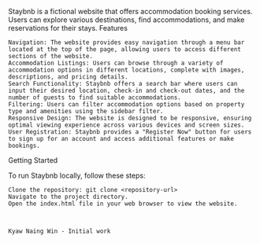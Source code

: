 

Staybnb is a fictional website that offers accommodation booking services. Users can explore various destinations, find accommodations, and make reservations for their stays.
Features

    Navigation: The website provides easy navigation through a menu bar located at the top of the page, allowing users to access different sections of the website.
    Accommodation Listings: Users can browse through a variety of accommodation options in different locations, complete with images, descriptions, and pricing details.
    Search Functionality: Staybnb offers a search bar where users can input their desired location, check-in and check-out dates, and the number of guests to find suitable accommodations.
    Filtering: Users can filter accommodation options based on property type and amenities using the sidebar filter.
    Responsive Design: The website is designed to be responsive, ensuring optimal viewing experience across various devices and screen sizes.
    User Registration: Staybnb provides a "Register Now" button for users to sign up for an account and access additional features or make bookings.

Getting Started

To run Staybnb locally, follow these steps:

    Clone the repository: git clone <repository-url>
    Navigate to the project directory.
    Open the index.html file in your web browser to view the website.



    Kyaw Naing Win - Initial work
